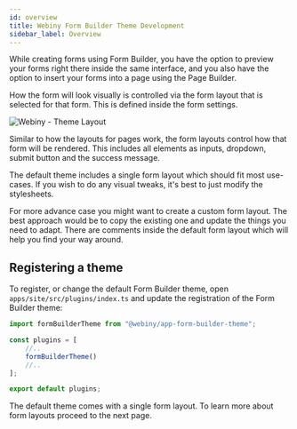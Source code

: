 ```yaml
---
id: overview
title: Webiny Form Builder Theme Development
sidebar_label: Overview
---
```


While creating forms using Form Builder, you have the option to preview your forms right there inside the same interface, and you also have the option to insert your forms into a page using the Page Builder.

How the form will look visually is controlled via the form layout that is selected for that form. This is defined inside the form settings.

![Webiny - Theme Layout](/img/theme-development/webiny-theme-forms.gif)

Similar to how the layouts for pages work, the form layouts control how that form will be rendered. This includes all elements as inputs, dropdown, submit button and the success message.

The default theme includes a single form layout which should fit most use-cases. If you wish to do any visual tweaks, it's best to just modify the stylesheets.

For more advance case you might want to create a custom form layout. The best approach would be to copy the existing one and update the things you need to adapt. There are comments inside the default form layout which will help you find your way around.

## Registering a theme
To register, or change the default Form Builder theme, open `apps/site/src/plugins/index.ts` and update the registration of the Form Builder theme:

```js
import formBuilderTheme from "@webiny/app-form-builder-theme";

const plugins = [
    //..
    formBuilderTheme()
    //..
];

export default plugins;
```

The default theme comes with a single form layout. To learn more about form layouts proceed to the next page.